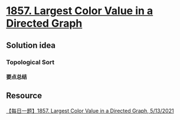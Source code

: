 # [1857. Largest Color Value in a Directed Graph](https://leetcode.com/problems/largest-color-value-in-a-directed-graph/description/)

## Solution idea
### Topological Sort
#### 要点总结

## Resource
[【每日一题】1857. Largest Color Value in a Directed Graph, 5/13/2021](https://www.youtube.com/watch?v=VH1UevGQ4KQ&ab_channel=HuifengGuan)